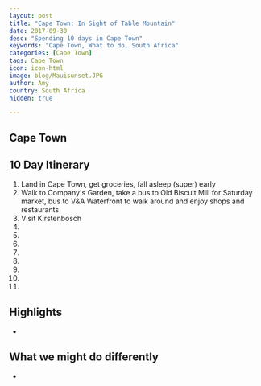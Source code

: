 ```yaml
---
layout: post
title: "Cape Town: In Sight of Table Mountain"
date: 2017-09-30
desc: "Spending 10 days in Cape Town"
keywords: "Cape Town, What to do, South Africa"
categories: [Cape Town]
tags: Cape Town
icon: icon-html
image: blog/Mauisunset.JPG
author: Amy
country: South Africa
hidden: true

---
```


## Cape Town

## 10 Day Itinerary 
1. Land in Cape Town, get groceries, fall asleep (super) early
2. Walk to Company's Garden, take a bus to Old Biscuit Mill for Saturday market, bus to V&A Waterfront to walk around and enjoy shops and restaurants
3. Visit Kirstenbosch 
4. 
5. 
6. 
7. 
8.   
9. 
10. 
11. 


## Highlights

- 

## What we might do differently

- 